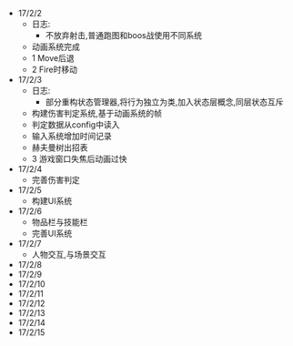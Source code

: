 - 17/2/2 
	- 日志:
		- 不放弃射击,普通跑图和boos战使用不同系统
	- 动画系统完成
	- 1 Move后退
	- 2 Fire时移动
- 17/2/3
	- 日志:
		- 部分重构状态管理器,将行为独立为类,加入状态层概念,同层状态互斥
	- 构建伤害判定系统,基于动画系统的帧
	- 判定数据从config中读入
	- 输入系统增加时间记录
	- 赫夫曼树出招表
	- 3 游戏窗口失焦后动画过快
- 17/2/4
	- 完善伤害判定
- 17/2/5
	- 构建UI系统
- 17/2/6
	- 物品栏与技能栏
	- 完善UI系统
- 17/2/7
	- 人物交互,与场景交互
- 17/2/8
- 17/2/9
- 17/2/10
- 17/2/11
- 17/2/12
- 17/2/13
- 17/2/14
- 17/2/15